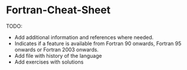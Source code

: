 Fortran-Cheat-Sheet
===================

TODO:

* Add additional information and references where needed.
* Indicates if a feature  is available from
Fortran 90 onwards, Fortran 95 onwards or Fortran 2003 onwards.
* Add file with history of the language
* Add exercises with solutions 
